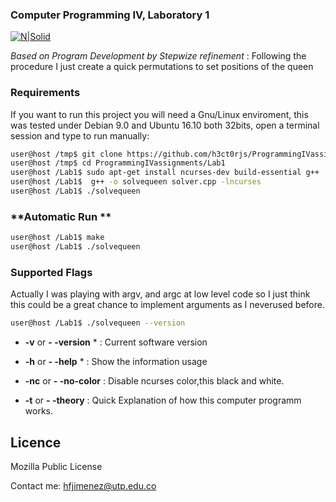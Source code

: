 ### Computer Programming IV, Laboratory 1
[![N|Solid](https://cldup.com/dTxpPi9lDf.thumb.png)](https://nodesource.com/products/nsolid)

*Based on Program Development by Stepwize refinement*
    : Following the procedure I just create a quick permutations to set positions of the queen 


### **Requirements**

If you want to run this project you will need a Gnu/Linux enviroment, this was tested under Debian 9.0  and Ubuntu 16.10 both 32bits, open a terminal session and type to run manually:

```sh
user@host /tmp$ git clone https://github.com/h3ct0rjs/ProgrammingIVassignments
user@host /tmp$ cd ProgrammingIVassignments/Lab1
user@host /Lab1$ sudo apt-get install ncurses-dev build-essential g++ 
user@host /Lab1$  g++ -o solvequeen solver.cpp -lncurses
user@host /Lab1$ ./solvequeen
```
### **Automatic Run **

```sh
user@host /Lab1$ make 
user@host /Lab1$ ./solvequeen
```


### Supported Flags
Actually I was playing with argv, and argc at low level code so I just think this could be a great chance to implement arguments as I neverused before.

```sh
user@host /Lab1$ ./solvequeen --version
``` 

* **-v**  or  **- -version** *
    : Current  software version

* **-h** or **- -help** *
    : Show the information usage

* **-nc** or **- -no-color** 
    : Disable ncurses color,this black and white. 
 
* **-t** or **- -theory**
    : Quick Explanation of how this computer programm works. 
 
Licence
---
Mozilla Public License

Contact me: hfjimenez@utp.edu.co
